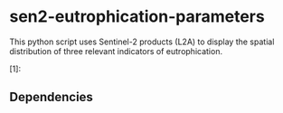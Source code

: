 # sen2-eutrophication-parameters
This python script uses Sentinel-2 products (L2A) to display the spatial distribution of three
relevant indicators of eutrophication. 

[1]: 

## Dependencies
